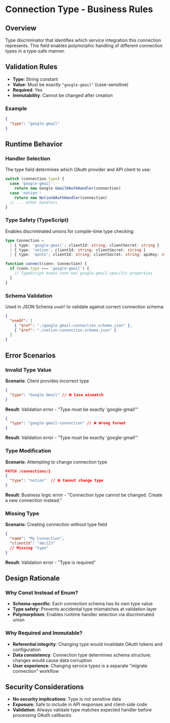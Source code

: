 # Connection Type - Business Rules

## Overview

Type discriminator that identifies which service integration this connection represents. This field enables polymorphic handling of different connection types in a type-safe manner.

## Validation Rules

- **Type**: String constant
- **Value**: Must be exactly `"google-gmail"` (case-sensitive)
- **Required**: Yes
- **Immutability**: Cannot be changed after creation

### Example

```json
{
  "type": "google-gmail"
}
```

## Runtime Behavior

### Handler Selection

The type field determines which OAuth provider and API client to use:

```typescript
switch (connection.type) {
  case 'google-gmail':
    return new Google GmailOAuthHandler(connection)
  case 'notion':
    return new NotionOAuthHandler(connection)
  // ... other handlers
}
```

### Type Safety (TypeScript)

Enables discriminated unions for compile-time type checking:

```typescript
type Connection =
  | { type: 'google-gmail'; clientId: string; clientSecret: string }
  | { type: 'notion'; clientId: string; clientSecret: string }
  | { type: 'qonto'; clientId: string; clientSecret: string; apiKey: string }

function connect(conn: Connection) {
  if (conn.type === 'google-gmail') {
    // TypeScript knows conn has google-gmail-specific properties
  }
}
```

### Schema Validation

Used in JSON Schema `oneOf` to validate against correct connection schema:

```json
{
  "oneOf": [
    { "$ref": "./google-gmail-connection.schema.json" },
    { "$ref": "./notion-connection.schema.json" }
  ]
}
```

## Error Scenarios

### Invalid Type Value

**Scenario**: Client provides incorrect type

```json
{
  "type": "Google Gmail" // ❌ Case mismatch
}
```

**Result**: Validation error - "Type must be exactly 'google-gmail'"

```json
{
  "type": "google-gmail-connection" // ❌ Wrong format
}
```

**Result**: Validation error - "Type must be exactly 'google-gmail'"

### Type Modification

**Scenario**: Attempting to change connection type

```json
PATCH /connections/1
{
  "type": "notion"  // ❌ Cannot change type
}
```

**Result**: Business logic error - "Connection type cannot be changed. Create a new connection instead."

### Missing Type

**Scenario**: Creating connection without type field

```json
{
  "name": "My Connection",
  "clientId": "abc123"
  // Missing "type"
}
```

**Result**: Validation error - "Type is required"

## Design Rationale

### Why Const Instead of Enum?

- **Schema-specific**: Each connection schema has its own type value
- **Type safety**: Prevents accidental type mismatches at validation layer
- **Polymorphism**: Enables runtime handler selection via discriminated union

### Why Required and Immutable?

- **Referential integrity**: Changing type would invalidate OAuth tokens and configuration
- **Data consistency**: Connection type determines schema structure; changes would cause data corruption
- **User experience**: Changing service types is a separate "migrate connection" workflow

## Security Considerations

- **No security implications**: Type is not sensitive data
- **Exposure**: Safe to include in API responses and client-side code
- **Validation**: Always validate type matches expected handler before processing OAuth callbacks
